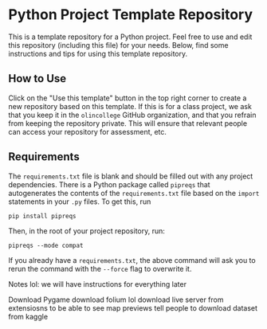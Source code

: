 # Python Project Template Repository

This is a template repository for a Python project. Feel free to use and edit
this repository (including this file) for your needs. Below, find some
instructions and tips for using this template repository.

## How to Use

Click on the "Use this template" button in the top right corner to create a new
repository based on this template. If this is for a class project, we ask that
you keep it in the `olincollege` GitHub organization, and that you refrain from
keeping the repository private. This will ensure that relevant people can access
your repository for assessment, etc.

## Requirements

The `requirements.txt` file is blank and should be filled out with any project
dependencies. There is a Python package called `pipreqs` that autogenerates the
contents of the `requirements.txt` file based on the `import` statements in your
`.py` files. To get this, run

```
pip install pipreqs
```

Then, in the root of your project repository, run:

```
pipreqs --mode compat
```

If you already have a `requirements.txt`, the above command will ask you to
rerun the command with the `--force` flag to overwrite it.


Notes lol: 
we will have instructions for everything later

Download Pygame
download folium lol
download live server from extensiosns to be able to see map previews
tell people to download dataset from kaggle 
